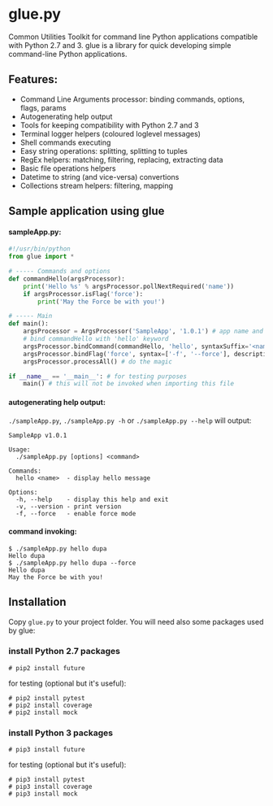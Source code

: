 # glue.py
Common Utilities Toolkit for command line Python applications compatible with Python 2.7 and 3.
glue is a library for quick developing simple command-line Python applications.

## Features:
* Command Line Arguments processor: binding commands, options, flags, params
* Autogenerating help output
* Tools for keeping compatibility with Python 2.7 and 3
* Terminal logger helpers (coloured loglevel messages)
* Shell commands executing
* Easy string operations: splitting, splitting to tuples
* RegEx helpers: matching, filtering, replacing, extracting data
* Basic file operations helpers
* Datetime to string (and vice-versa) convertions
* Collections stream helpers: filtering, mapping

## Sample application using glue
#### sampleApp.py:
```python
#!/usr/bin/python
from glue import *

# ----- Commands and options
def commandHello(argsProcessor):
	print('Hello %s' % argsProcessor.pollNextRequired('name'))
	if argsProcessor.isFlag('force'):
		print('May the Force be with you!')

# ----- Main
def main():
	argsProcessor = ArgsProcessor('SampleApp', '1.0.1') # app name and version
	# bind commandHello with 'hello' keyword 
	argsProcessor.bindCommand(commandHello, 'hello', syntaxSuffix='<name>', description='display hello message')
	argsProcessor.bindFlag('force', syntax=['-f', '--force'], description='enable force mode')
	argsProcessor.processAll() # do the magic

if __name__ == '__main__': # for testing purposes
	main() # this will not be invoked when importing this file
```
#### autogenerating help output:
```./sampleApp.py```, ```./sampleApp.py -h``` or ```./sampleApp.py --help``` will output:
```
SampleApp v1.0.1

Usage:
  ./sampleApp.py [options] <command>

Commands:
  hello <name>  - display hello message

Options:
  -h, --help    - display this help and exit
  -v, --version - print version
  -f, --force   - enable force mode
```
#### command invoking:
```shell
$ ./sampleApp.py hello dupa
Hello dupa
$ ./sampleApp.py hello dupa --force
Hello dupa
May the Force be with you!
```

## Installation
Copy ```glue.py``` to your project folder.
You will need also some packages used by glue:
### install Python 2.7 packages
```shell
# pip2 install future
```
for testing (optional but it's useful):
```shell
# pip2 install pytest
# pip2 install coverage
# pip2 install mock
```
### install Python 3 packages
```shell
# pip3 install future
```
for testing (optional but it's useful):
```shell
# pip3 install pytest
# pip3 install coverage
# pip3 install mock
```
